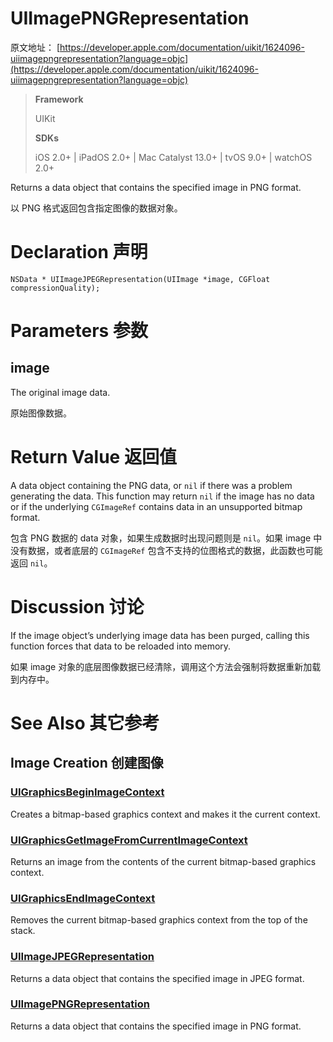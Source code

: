 # UIImagePNGRepresentation

原文地址：
[https://developer.apple.com/documentation/uikit/1624096-uiimagepngrepresentation?language=objc](https://developer.apple.com/documentation/uikit/1624096-uiimagepngrepresentation?language=objc)

>__Framework__
>
> UIKit
>
>__SDKs__
>
>iOS 2.0+ | iPadOS 2.0+ | Mac Catalyst 13.0+ | tvOS 9.0+ | watchOS 2.0+

Returns a data object that contains the specified image in PNG format.

以 PNG 格式返回包含指定图像的数据对象。

# Declaration 声明
```
NSData * UIImageJPEGRepresentation(UIImage *image, CGFloat compressionQuality);
```

# Parameters 参数
## image
The original image data.

原始图像数据。

# Return Value 返回值
A data object containing the PNG data, or `nil` if there was a problem generating the data. This function may return `nil` if the image has no data or if the underlying `CGImageRef` contains data in an unsupported bitmap format.

包含 PNG 数据的 data 对象，如果生成数据时出现问题则是 `nil`。如果 image 中没有数据，或者底层的 `CGImageRef` 包含不支持的位图格式的数据，此函数也可能返回 `nil`。

# Discussion 讨论
If the image object’s underlying image data has been purged, calling this function forces that data to be reloaded into memory.

如果 image 对象的底层图像数据已经清除，调用这个方法会强制将数据重新加载到内存中。

# See Also 其它参考

## Image Creation 创建图像

### [UIGraphicsBeginImageContext](https://developer.apple.com/documentation/uikit/1623922-uigraphicsbeginimagecontext?language=objc)
Creates a bitmap-based graphics context and makes it the current context.

### [UIGraphicsGetImageFromCurrentImageContext](https://developer.apple.com/documentation/uikit/1623924-uigraphicsgetimagefromcurrentima?language=objc)
Returns an image from the contents of the current bitmap-based graphics context.

### [UIGraphicsEndImageContext](https://developer.apple.com/documentation/uikit/1623933-uigraphicsendimagecontext?language=objc)
Removes the current bitmap-based graphics context from the top of the stack.

### [UIImageJPEGRepresentation](https://developer.apple.com/documentation/uikit/1624115-uiimagejpegrepresentation?language=objc)
Returns a data object that contains the specified image in JPEG format.

### [UIImagePNGRepresentation](https://developer.apple.com/documentation/uikit/1624096-uiimagepngrepresentation?language=objc)
Returns a data object that contains the specified image in PNG format.
